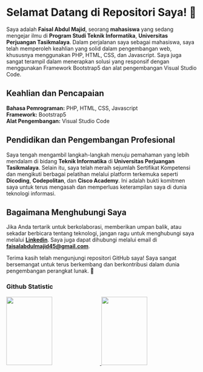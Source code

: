 # Selamat Datang di Repositori Saya! 👋
Saya adalah **Faisal Abdul Majid**, seorang **mahasiswa** yang sedang mengejar ilmu di **Program Studi Teknik Informatika**, **Universitas Perjuangan Tasikmalaya**. Dalam perjalanan saya sebagai mahasiswa, saya telah memperoleh keahlian yang solid dalam pengembangan web, khususnya menggunakan PHP, HTML, CSS, dan Javascript. Saya juga sangat terampil dalam menerapkan solusi yang responsif dengan menggunakan Framework Bootstrap5 dan alat pengembangan Visual Studio Code.

## Keahlian dan Pencapaian
**Bahasa Pemrograman:** PHP, HTML, CSS, Javascript <br>
**Framework:** Bootstrap5 <br>
**Alat Pengembangan:** Visual Studio Code <br>

## Pendidikan dan Pengembangan Profesional
Saya tengah mengambil langkah-langkah menuju pemahaman yang lebih mendalam di bidang **Teknik Informatika** di **Universitas Perjuangan Tasikmalaya**. Selain itu, saya telah meraih sejumlah Sertifikat Kompetensi dan mengikuti berbagai pelatihan melalui platform terkemuka seperti **Dicoding**, **Codepolitan**, dan **Cisco Academy**. Ini adalah bukti komitmen saya untuk terus mengasah dan memperluas keterampilan saya di dunia teknologi informasi.

## Bagaimana Menghubungi Saya
Jika Anda tertarik untuk berkolaborasi, memberikan umpan balik, atau sekadar berbicara tentang teknologi, jangan ragu untuk menghubungi saya melalui **[Linkedin](https://www.linkedin.com/in/faisal-abdul-majid-1065a91a9/)**. Saya juga dapat dihubungi melalui email di **[faisalabdulmajid45@gmail.com](mailto:faisalabdulmajid45@gmail.com)**.

Terima kasih telah mengunjungi repositori GitHub saya! Saya sangat bersemangat untuk terus berkembang dan berkontribusi dalam dunia pengembangan perangkat lunak. 🚀

### Github Statistic
<p align="left">
<a href="https://github.com/Faisalabdulmajid">
  <img height="180em" width="49%" src="https://github-readme-stats-eight-theta.vercel.app/api?username=faisalabdulmajid&show_icons=true&theme=algolia&include_all_commits=true&count_private=true"/>
  <img height="180em" width="49%" src="https://github-readme-stats-eight-theta.vercel.app/api/top-langs/?username=faisalabdulmajid&layout=compact&theme=algolia"/>
</a>
</p>
<!--
**Faisalabdulmajid/Faisalabdulmajid** is a ✨ _special_ ✨ repository because its `README.md` (this file) appears on your GitHub profile.

Here are some ideas to get you started:

- 🔭 I’m currently working on ...
- 🌱 I’m currently learning ...
- 👯 I’m looking to collaborate on ...
- 🤔 I’m looking for help with ...
- 💬 Ask me about ...
- 📫 How to reach me: ...
- 😄 Pronouns: ...
- ⚡ Fun fact: ...
-->

